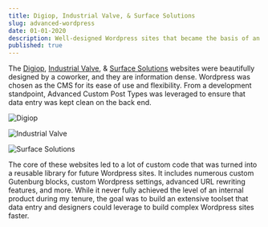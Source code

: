 ```yaml
---
title: Digiop, Industrial Valve, & Surface Solutions
slug: advanced-wordpress
date: 01-01-2020
description: Well-designed Wordpress sites that became the basis of an internal product library.
published: true
---
```

The [Digiop](https://digiop.com), [Industrial Valve](https://indvalve.com/), &amp; [Surface Solutions](https://www.surfacesolutionsusa.com/) websites were beautifully designed by a coworker, and they are information dense. Wordpress was chosen as the CMS for its ease of use and flexibility. From a development standpoint, Advanced Custom Post Types was leveraged to ensure that data entry was kept clean on the back end.

![Digiop](https://spencersokol.com/assets/digiop.webp#rotate-right)

![Industrial Valve](https://spencersokol.com/assets/industrial-valve.webp#rotate-left)

![Surface Solutions](https://spencersokol.com/assets/surface-solutions.webp#rotate-right)

The core of these websites led to a lot of custom code that was turned into a reusable library for future Wordpress sites. It includes numerous custom Gutenburg blocks, custom Wordpress settings, advanced URL rewriting features, and more. While it never fully achieved the level of an internal product during my tenure, the goal was to build an extensive toolset that data entry and designers could leverage to build complex Wordpress sites faster.